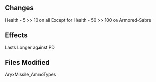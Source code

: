 ## Changes
Health - 5 >> 10 on all Except for
Health - 50 >> 100 on Armored-Sabre

## Effects
Lasts Longer against PD

## Files Modified
AryxMissile_AmmoTypes